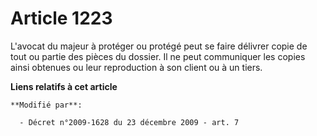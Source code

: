 # Article 1223

L'avocat du majeur à protéger ou protégé peut se faire délivrer copie de tout ou partie des pièces du dossier.  Il ne peut
communiquer les copies ainsi obtenues ou leur reproduction à son client ou à un tiers.

**Liens relatifs à cet article**

	**Modifié par**:

	  - Décret n°2009-1628 du 23 décembre 2009 - art. 7
